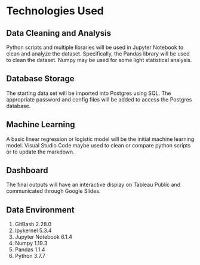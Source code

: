 # Technologies Used
## Data Cleaning and Analysis
Python scripts and multiple libraries will be used in Jupyter Notebook to clean and analyze the dataset.  Specifically, the Pandas library will be used to clean the dataset.  Numpy may be used for some light statistical analysis.

## Database Storage
The starting data set will be imported into Postgres using SQL.  The appropriate password and config files will be added to access the Postgres database.  

## Machine Learning
A basic linear regression or logistic model will be the initial machine learning model.  Visual Studio Code maybe used to clean or compare python scripts or to update the markdown.

## Dashboard
The final outputs will have an interactive display on Tableau Public and communicated through Google Slides.

## Data Environment
1. GitBash 2.28.0 
2. Ipykernel 5.3.4
3. Jupyter Notebook 6.1.4 
4. Numpy 1.19.3
5. Pandas 1.1.4
6. Python 3.7.7
